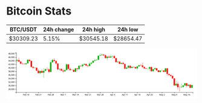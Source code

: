 # Bitcoin Stats

BTC/USDT|24h change|24h high|24h low|
|---|---|---|---|
|$30309.23|5.15%|$30545.18|$28654.47|

<img src="./chart.svg">
